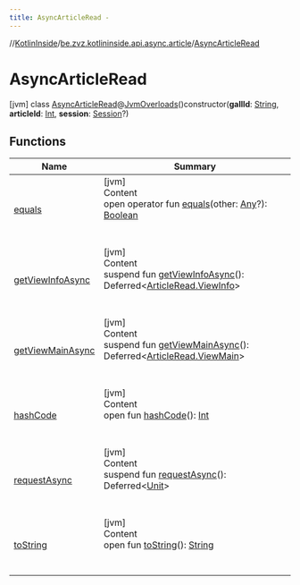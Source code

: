 ```yaml
---
title: AsyncArticleRead -
---
```

//[KotlinInside](../../index.md)/[be.zvz.kotlininside.api.async.article](../index.md)/[AsyncArticleRead](index.md)



# AsyncArticleRead  
 [jvm] class [AsyncArticleRead](index.md)@[JvmOverloads](https://kotlinlang.org/api/latest/jvm/stdlib/kotlin.jvm/-jvm-overloads/index.html)()constructor(**gallId**: [String](https://kotlinlang.org/api/latest/jvm/stdlib/kotlin/-string/index.html), **articleId**: [Int](https://kotlinlang.org/api/latest/jvm/stdlib/kotlin/-int/index.html), **session**: [Session](../../be.zvz.kotlininside.session/-session/index.md)?)   


## Functions  
  
|  Name|  Summary| 
|---|---|
| <a name="kotlin/Any/equals/#kotlin.Any?/PointingToDeclaration/"></a>[equals](../../be.zvz.kotlininside.utils/-string-util/-companion/index.md#%5Bkotlin%2FAny%2Fequals%2F%23kotlin.Any%3F%2FPointingToDeclaration%2F%5D%2FFunctions%2F49489957)| <a name="kotlin/Any/equals/#kotlin.Any?/PointingToDeclaration/"></a>[jvm]  <br>Content  <br>open operator fun [equals](../../be.zvz.kotlininside.utils/-string-util/-companion/index.md#%5Bkotlin%2FAny%2Fequals%2F%23kotlin.Any%3F%2FPointingToDeclaration%2F%5D%2FFunctions%2F49489957)(other: [Any](https://kotlinlang.org/api/latest/jvm/stdlib/kotlin/-any/index.html)?): [Boolean](https://kotlinlang.org/api/latest/jvm/stdlib/kotlin/-boolean/index.html)  <br><br><br>
| <a name="be.zvz.kotlininside.api.async.article/AsyncArticleRead/getViewInfoAsync/#/PointingToDeclaration/"></a>[getViewInfoAsync](get-view-info-async.md)| <a name="be.zvz.kotlininside.api.async.article/AsyncArticleRead/getViewInfoAsync/#/PointingToDeclaration/"></a>[jvm]  <br>Content  <br>suspend fun [getViewInfoAsync](get-view-info-async.md)(): Deferred<[ArticleRead.ViewInfo](../../be.zvz.kotlininside.api.article/-article-read/-view-info/index.md)>  <br><br><br>
| <a name="be.zvz.kotlininside.api.async.article/AsyncArticleRead/getViewMainAsync/#/PointingToDeclaration/"></a>[getViewMainAsync](get-view-main-async.md)| <a name="be.zvz.kotlininside.api.async.article/AsyncArticleRead/getViewMainAsync/#/PointingToDeclaration/"></a>[jvm]  <br>Content  <br>suspend fun [getViewMainAsync](get-view-main-async.md)(): Deferred<[ArticleRead.ViewMain](../../be.zvz.kotlininside.api.article/-article-read/-view-main/index.md)>  <br><br><br>
| <a name="kotlin/Any/hashCode/#/PointingToDeclaration/"></a>[hashCode](../../be.zvz.kotlininside.utils/-string-util/-companion/index.md#%5Bkotlin%2FAny%2FhashCode%2F%23%2FPointingToDeclaration%2F%5D%2FFunctions%2F49489957)| <a name="kotlin/Any/hashCode/#/PointingToDeclaration/"></a>[jvm]  <br>Content  <br>open fun [hashCode](../../be.zvz.kotlininside.utils/-string-util/-companion/index.md#%5Bkotlin%2FAny%2FhashCode%2F%23%2FPointingToDeclaration%2F%5D%2FFunctions%2F49489957)(): [Int](https://kotlinlang.org/api/latest/jvm/stdlib/kotlin/-int/index.html)  <br><br><br>
| <a name="be.zvz.kotlininside.api.async.article/AsyncArticleRead/requestAsync/#/PointingToDeclaration/"></a>[requestAsync](request-async.md)| <a name="be.zvz.kotlininside.api.async.article/AsyncArticleRead/requestAsync/#/PointingToDeclaration/"></a>[jvm]  <br>Content  <br>suspend fun [requestAsync](request-async.md)(): Deferred<[Unit](https://kotlinlang.org/api/latest/jvm/stdlib/kotlin/-unit/index.html)>  <br><br><br>
| <a name="kotlin/Any/toString/#/PointingToDeclaration/"></a>[toString](../../be.zvz.kotlininside.utils/-string-util/-companion/index.md#%5Bkotlin%2FAny%2FtoString%2F%23%2FPointingToDeclaration%2F%5D%2FFunctions%2F49489957)| <a name="kotlin/Any/toString/#/PointingToDeclaration/"></a>[jvm]  <br>Content  <br>open fun [toString](../../be.zvz.kotlininside.utils/-string-util/-companion/index.md#%5Bkotlin%2FAny%2FtoString%2F%23%2FPointingToDeclaration%2F%5D%2FFunctions%2F49489957)(): [String](https://kotlinlang.org/api/latest/jvm/stdlib/kotlin/-string/index.html)  <br><br><br>

